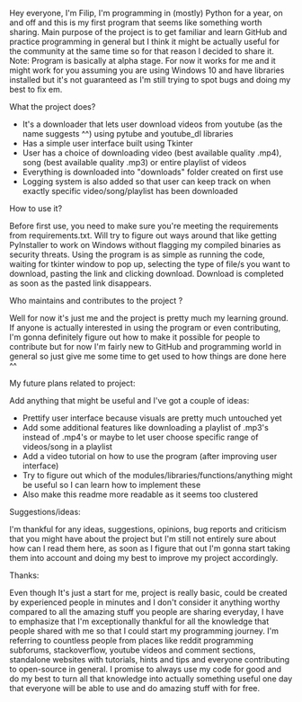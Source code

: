 Hey everyone, I'm Filip, I'm programming in (mostly) Python for a year, on and off and this is my first program that seems like something worth sharing. Main purpose of the project is to get familiar and learn GitHub and practice programming in general but I think it might be actually useful for the community at the same time so for that reason I decided to share it.
Note: Program is basically at alpha stage. For now it works for me and it might work for you assuming you are using Windows 10 and have libraries installed but it's not guaranteed as I'm still trying to spot bugs and doing my best to fix em.



What the project does?

- It's a downloader that lets user download videos from youtube (as the name suggests ^^) using pytube and youtube_dl libraries
- Has a simple user interface built using Tkinter
- User has a choice of downloading video (best available quality .mp4), song (best available quality .mp3) or entire playlist of videos
- Everything is downloaded into "downloads" folder created on first use
- Logging system is also added so that user can keep track on when exactly specific video/song/playlist has been downloaded



How to use it?

Before first use, you need to make sure you're meeting the requirements from requirements.txt. Will try to figure out ways around that like getting PyInstaller to work on Windows without flagging my compiled binaries as security threats.
Using the program is as simple as running the code, waiting for tkinter window to pop up, selecting the type of file/s you want to download, pasting the link and clicking download. Download is completed as soon as the pasted link disappears.



Who maintains and contributes to the project ?

Well for now it's just me and the project is pretty much my learning ground. If anyone is actually interested in using the program or even contributing, I'm gonna definitely figure out how to make it possible for people to contribute but for now I'm fairly new to GitHub and programming world in general so just give me some time to get used to how things are done here ^^


My future plans related to project:

Add anything that might be useful and I've got a couple of ideas:
- Prettify user interface because visuals are pretty much untouched yet
- Add some additional features like downloading a playlist of .mp3's instead of .mp4's or maybe to let user choose specific range of videos/song in a playlist
- Add a video tutorial on how to use the program (after improving user interface)
- Try to figure out which of the modules/libraries/functions/anything might be useful so I can learn how to implement these
- Also make this readme more readable as it seems too clustered

Suggestions/ideas:

I'm thankful for any ideas, suggestions, opinions, bug reports and criticism that you might have about the project but I'm still not entirely sure about how can I read them here, as soon as I figure that out I'm gonna start taking them into account and doing my best to improve my project accordingly.

Thanks:

Even though It's just a start for me, project is really basic, could be created by experienced people in minutes and I don't consider it anything worthy compared to all the amazing stuff you people are sharing everyday, I have to emphasize that I'm exceptionally thankful for all the knowledge that people shared with me so that I could start my programming journey. I'm referring to countless people from places like reddit programming subforums, stackoverflow, youtube videos and comment sections, standalone websites with tutorials, hints and tips and everyone contributing to open-source in general. I promise to always use my code for good and do my best to turn all that knowledge into actually something useful one day that everyone will be able to use and do amazing stuff with for free.
